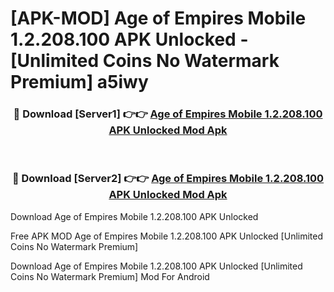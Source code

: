# [APK-MOD] Age of Empires Mobile 1.2.208.100 APK Unlocked - [Unlimited Coins No Watermark Premium] a5iwy



<div align="center">
<h3>🔴 Download [Server1] 👉👉 <a href="https://momento.my/?title=Age_of_Empires_Mobile_1.2.208.100_APK_Unlocked">Age of Empires Mobile 1.2.208.100 APK Unlocked Mod Apk</a></h3><br>

<h3>🔴 Download [Server2] 👉👉 <a href="https://momento.my/?title=Age_of_Empires_Mobile_1.2.208.100_APK_Unlocked">Age of Empires Mobile 1.2.208.100 APK Unlocked Mod Apk</a></h3>
</div>



Download Age of Empires Mobile 1.2.208.100 APK Unlocked 

Free APK MOD Age of Empires Mobile 1.2.208.100 APK Unlocked [Unlimited Coins No Watermark Premium]

Download Age of Empires Mobile 1.2.208.100 APK Unlocked [Unlimited Coins No Watermark Premium] Mod For Android
